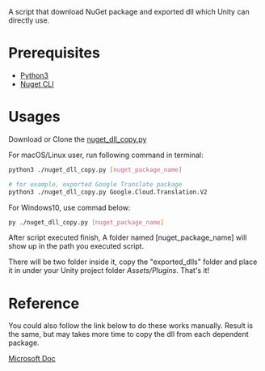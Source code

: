 A script that download NuGet package and exported dll which Unity can directly use.

# Prerequisites

- [Python3](https://www.python.org/downloads/)
- [Nuget CLI](https://docs.microsoft.com/en-us/nuget/consume-packages/install-use-packages-nuget-cli)

# Usages

Download or Clone the [nuget_dll_copy.py](https://github.com/eucylin/NuGet_to_Unity/blob/main/nuget_dll_copy.py "nuget_dll_copy.py")

For macOS/Linux user, run following command in terminal:

```bash
python3 ./nuget_dll_copy.py [nuget_package_name]

# for example, exported Google Translate package
python3 ./nuget_dll_copy.py Google.Cloud.Translation.V2
```

For Windows10, use commad below:

```bash
py ./nuget_dll_copy.py [nuget_package_name]
```

After script executed finish, A folder named [nuget_package_name] will show up in the path you executed script.

There will be two folder inside it, copy the "exported_dlls" folder and place it in under your Unity project folder _Assets/Plugins_. That's it!

# Reference

You could also follow the link below to do these works manually. Result is the same, but may takes more time to copy the dll from each dependent package.

[Microsoft Doc](https://docs.microsoft.com/en-us/visualstudio/gamedev/unity/unity-scripting-upgrade#add-packages-from-nuget-to-a-unity-project)
